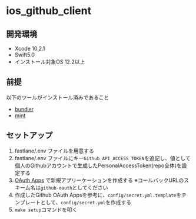 # ios_github_client

## 開発環境

- Xcode 10.2.1
- Swift5.0
- インストール対象OS 12.2以上

## 前提

以下のツールがインストール済みであること

- [bundler](https://github.com/bundler/bundler)
- [mint](https://github.com/yonaskolb/Mint)

## セットアップ

1. fastlane/.env ファイルを用意する
2. fastlane/.env ファイルにキー`Github_API_ACCESS_TOKEN`を追記し、値として個人のGithubアカウントで生成したPersonalAccessToken(repo全体)を設定する
3. [OAuth Apps](https://github.com/settings/applications/new) で新規アプリーケーションを作成する
※コールバックURLのスキーム名は`github-oauth`としてください
4. 作成したGithub OAuth Appsを参考に、`config/secret.yml.template`をテンプレートとして、`config/secret.yml`を作成する
5. `make setup`コマンドを叩く

